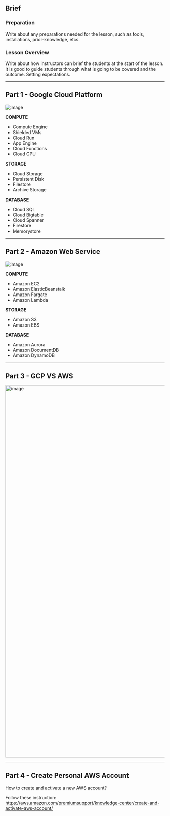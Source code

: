 ## Brief

### Preparation

Write about any preparations needed for the lesson, such as tools, installations, prior-knowledge, etcs.

### Lesson Overview

Write about how instructors can brief the students at the start of the lesson. It is good to guide students through what is going to be covered and the outcome. Setting expectations.

---

## Part 1 - Google Cloud Platform


![image](https://user-images.githubusercontent.com/106639884/187565187-bd7cb5c3-da80-487c-8b7a-ea516bb9674a.png)


**COMPUTE**

- Compute Engine
- Shielded VMs
- Cloud Run
- App Engine
- Cloud Functions
- Cloud GPU


**STORAGE**

- Cloud Storage
- Persistent Disk
- Filestore
- Archive Storage

**DATABASE**

- Cloud SQL
- Cloud Bigtable
- Cloud Spanner
- Firestore
- Memorystore

---

## Part 2 - Amazon Web Service


![image](https://user-images.githubusercontent.com/106639884/187314264-9e458207-a391-4c83-9de6-b3831dfe6265.png)


**COMPUTE**

- Amazon EC2
- Amazon ElasticBeanstalk
- Amazon Fargate
- Amazon Lambda

**STORAGE**

- Amazon S3
- Amazon EBS


**DATABASE**

- Amazon Aurora
- Amazon DocumentDB
- Amazon DynamoDB



---

## Part 3 - GCP VS AWS


<img width="1172" alt="image" src="https://user-images.githubusercontent.com/106639884/187566341-35002f24-8ea7-4ad2-9ed6-aaaab2a707ef.png">


---

## Part 4 - Create Personal AWS Account

How to create and activate a new AWS account?

Follow these instruction: https://aws.amazon.com/premiumsupport/knowledge-center/create-and-activate-aws-account/
